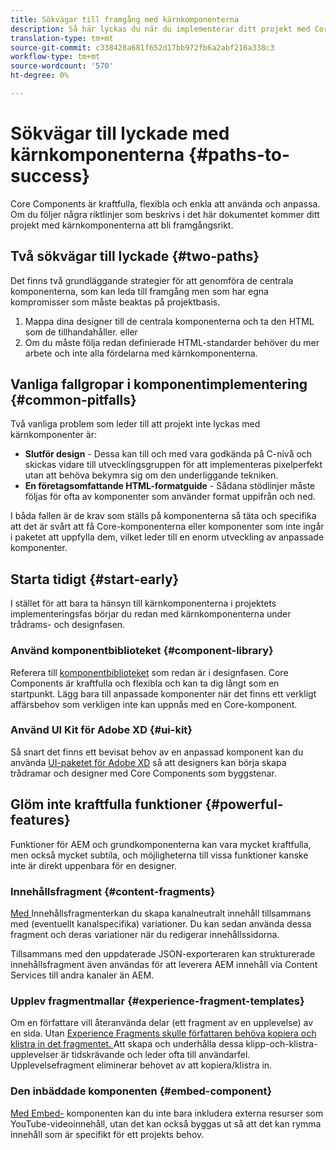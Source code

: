 ```yaml
---
title: Sökvägar till framgång med kärnkomponenterna
description: Så här lyckas du när du implementerar ditt projekt med Core Components
translation-type: tm+mt
source-git-commit: c338428a681f652d17bb972fb6a2abf216a338c3
workflow-type: tm+mt
source-wordcount: '570'
ht-degree: 0%

---
```



# Sökvägar till lyckade med kärnkomponenterna {#paths-to-success}

Core Components är kraftfulla, flexibla och enkla att använda och anpassa. Om du följer några riktlinjer som beskrivs i det här dokumentet kommer ditt projekt med kärnkomponenterna att bli framgångsrikt.

## Två sökvägar till lyckade {#two-paths}

Det finns två grundläggande strategier för att genomföra de centrala komponenterna, som kan leda till framgång men som har egna kompromisser som måste beaktas på projektbasis.

1. Mappa dina designer till de centrala komponenterna och ta den HTML som de tillhandahåller. eller
1. Om du måste följa redan definierade HTML-standarder behöver du mer arbete och inte alla fördelarna med kärnkomponenterna.

## Vanliga fallgropar i komponentimplementering {#common-pitfalls}

Två vanliga problem som leder till att projekt inte lyckas med kärnkomponenter är:

* **Slutför design**  - Dessa kan till och med vara godkända på C-nivå och skickas vidare till utvecklingsgruppen för att implementeras pixelperfekt utan att behöva bekymra sig om den underliggande tekniken.
* **En företagsomfattande HTML-formatguide**  - Sådana stödlinjer måste följas för ofta av komponenter som använder format uppifrån och ned.

I båda fallen är de krav som ställs på komponenterna så täta och specifika att det är svårt att få Core-komponenterna eller komponenter som inte ingår i paketet att uppfylla dem, vilket leder till en enorm utveckling av anpassade komponenter.

## Starta tidigt {#start-early}

I stället för att bara ta hänsyn till kärnkomponenterna i projektets implementeringsfas börjar du redan med kärnkomponenterna under trådrams- och designfasen.

### Använd komponentbiblioteket {#component-library}

Referera till [komponentbiblioteket](https://adobe.com/go/aem_cmp_library) som redan är i designfasen. Core Components är kraftfulla och flexibla och kan ta dig långt som en startpunkt. Lägg bara till anpassade komponenter när det finns ett verkligt affärsbehov som verkligen inte kan uppnås med en Core-komponent.

### Använd UI Kit för Adobe XD {#ui-kit}

Så snart det finns ett bevisat behov av en anpassad komponent kan du använda [UI-paketet för Adobe XD](https://docs.adobe.com/content/help/en/experience-manager-learn/getting-started-wknd-tutorial-develop/assets/overview/AEM_UI-kit_Wireframe.xd) så att designers kan börja skapa trådramar och designer med Core Components som byggstenar.

## Glöm inte kraftfulla funktioner {#powerful-features}

Funktioner för AEM och grundkomponenterna kan vara mycket kraftfulla, men också mycket subtila, och möjligheterna till vissa funktioner kanske inte är direkt uppenbara för en designer.

### Innehållsfragment {#content-fragments}

[Med ](https://docs.adobe.com/content/help/en/experience-manager-cloud-service/sites/authoring/fundamentals/content-fragments.html) Innehållsfragmenterkan du skapa kanalneutralt innehåll tillsammans med (eventuellt kanalspecifika) variationer. Du kan sedan använda dessa fragment och deras variationer när du redigerar innehållssidorna.

Tillsammans med den uppdaterade JSON-exporteraren kan strukturerade innehållsfragment även användas för att leverera AEM innehåll via Content Services till andra kanaler än AEM.

### Upplev fragmentmallar {#experience-fragment-templates}

Om en författare vill återanvända delar (ett fragment av en upplevelse) av en sida. Utan [Experience Fragments skulle författaren behöva kopiera och klistra in det fragmentet. ](https://docs.adobe.com/content/help/en/experience-manager-cloud-service/sites/authoring/fundamentals/experience-fragments.html) Att skapa och underhålla dessa klipp-och-klistra-upplevelser är tidskrävande och leder ofta till användarfel. Upplevelsefragment eliminerar behovet av att kopiera/klistra in.

### Den inbäddade komponenten {#embed-component}

[Med Embed-](/help/components/embed.md) komponenten kan du inte bara inkludera externa resurser som YouTube-videoinnehåll, utan det kan också byggas ut så att det kan rymma innehåll som är specifikt för ett projekts behov.
